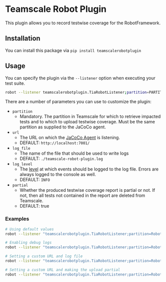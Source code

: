 # Teamscale Robot Plugin

This plugin allows you to record testwise coverage for the RobotFramework.

## Installation

You can install this package via `pip install teamscalerobotplugin`

## Usage

You can specify the plugin via the `--listener` option when executing your test suite.

```bash
robot --listener teamscalerobotplugin.TiaRobotListener;partition=PARTITION MyTests.robot
```

There are a number of parameters you can use to customize the plugin:

- `partition`
  - Mandatory. The partition in Teamscale for which to retrieve impacted tests and to which to upload testwise coverage.
    Must be the same partition as supplied to the JaCoCo agent.
- `url`
  - The URL on which the [JaCoCo Agent](https://docs.teamscale.com/howto/setting-up-profiler-tga/java/#using-the-teamscale-jacoco-agent) is listening.
  - DEFAULT: `http://localhost:7001/`
- `log_file`
  - The name of the file that should be used to write logs
  - DEFAULT: `./teamscale-robot-plugin.log`
- `log_level`
  - The [level](https://docs.python.org/3/library/logging.html#logging-levels) at which events should be logged to the log file.
  Errors are always logged to the console as well.
  - DEFAULT: `INFO`
- `partial`
  - Whether the produced testwise coverage report is partial or not.
  If not, then all tests not contained in the report are deleted from Teamscale.
  - DEFAULT: true

### Examples

```bash
# Using default values
robot --listener "teamscalerobotplugin.TiaRobotListener;partition=Robot Tests" MyTests.robot
```

```bash
# Enabling debug logs
robot --listener "teamscalerobotplugin.TiaRobotListener;partition=Robot Tests;log_level=DEBUG" MyTests.robot
```

```bash
# Setting a custom URL and log file
robot --listener "teamscalerobotplugin.TiaRobotListener;partition=Robot Tests;url=http://localhost:9999/;log_file=mylog.log" MyTests.robot
```

```bash
# Setting a custom URL and making the upload partial
robot --listener "teamscalerobotplugin.TiaRobotListener;partition=Robot Tests;url=http://localhost:9999/;partial=true" MyTests.robot
```

